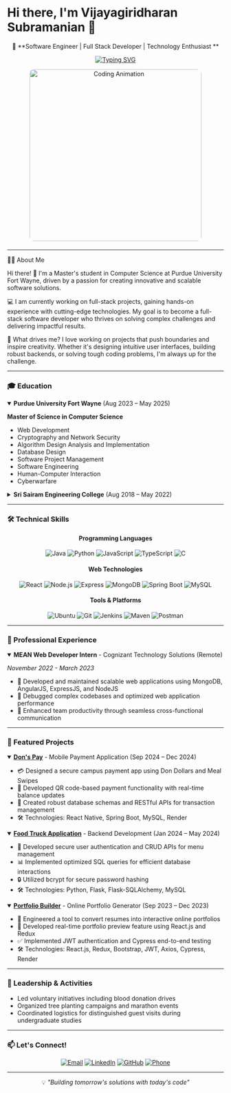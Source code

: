 # Hi there, I'm Vijayagiridharan Subramanian 👋

<div align="center">

🚀 **Software Engineer | Full Stack Developer | Technology Enthusiast **

[![Typing SVG](https://readme-typing-svg.herokuapp.com?font=Fira+Code&pause=1000&color=2196F3&center=true&vCenter=true&width=435&lines=MS+CS+Student+at+Purdue+University;Full+Stack+Developer;Software+Engineer)](https://git.io/typing-svg)

<div align="center" style="margin-bottom: 20px;">
  <img src="https://media.giphy.com/media/Y4ak9Ki2GZCbJxAnJD/giphy.gif" alt="Coding Animation" width="400px" style="display: block; margin: auto; border-radius: 10px;"/>
</div>
</div>

---

👨‍💻 About Me

Hi there! 👋 I'm a Master's student in Computer Science at Purdue University Fort Wayne, driven by a passion for creating innovative and scalable software solutions.

💻 I am currently working on full-stack projects, gaining hands-on experience with cutting-edge technologies. My goal is to become a full-stack software developer who thrives on solving complex challenges and delivering impactful results.

🌟 What drives me?
I love working on projects that push boundaries and inspire creativity. Whether it's designing intuitive user interfaces, building robust backends, or solving tough coding problems, I'm always up for the challenge.


---

### 🎓 Education

<details open>
<summary><b>Purdue University Fort Wayne</b> (Aug 2023 – May 2025)</summary>

**Master of Science in Computer Science**
- Web Development
- Cryptography and Network Security
- Algorithm Design Analysis and Implementation
- Database Design
- Software Project Management
- Software Engineering
- Human-Computer Interaction
- Cyberwarfare

</details>

<details>
<summary><b>Sri Sairam Engineering College</b> (Aug 2018 – May 2022)</summary>

**Bachelor of Engineering in Electronics and Communication**
- Problem Solving and Python Programming
- Cloud Computing
- Data Structures in C
- Machine Learning Techniques

</details>

---

### 🛠️ Technical Skills

<div align="center">

#### Programming Languages
![Java](https://img.shields.io/badge/Java-007396?style=for-the-badge&logo=java&logoColor=white)
![Python](https://img.shields.io/badge/Python-3776AB?style=for-the-badge&logo=python&logoColor=white)
![JavaScript](https://img.shields.io/badge/JavaScript-F7DF1E?style=for-the-badge&logo=javascript&logoColor=black)
![TypeScript](https://img.shields.io/badge/TypeScript-3178C6?style=for-the-badge&logo=typescript&logoColor=white)
![C](https://img.shields.io/badge/C-A8B9CC?style=for-the-badge&logo=c&logoColor=black)

#### Web Technologies
![React](https://img.shields.io/badge/React-61DAFB?style=for-the-badge&logo=react&logoColor=black)
![Node.js](https://img.shields.io/badge/Node.js-339933?style=for-the-badge&logo=node.js&logoColor=white)
![Express](https://img.shields.io/badge/Express-000000?style=for-the-badge&logo=express&logoColor=white)
![MongoDB](https://img.shields.io/badge/MongoDB-47A248?style=for-the-badge&logo=mongodb&logoColor=white)
![Spring Boot](https://img.shields.io/badge/Spring%20Boot-6DB33F?style=for-the-badge&logo=spring-boot&logoColor=white)
![MySQL](https://img.shields.io/badge/MySQL-4479A1?style=for-the-badge&logo=mysql&logoColor=white)

#### Tools & Platforms
![Ubuntu](https://img.shields.io/badge/Ubuntu-E95420?style=for-the-badge&logo=ubuntu&logoColor=white)
![Git](https://img.shields.io/badge/Git-F05032?style=for-the-badge&logo=git&logoColor=white)
![Jenkins](https://img.shields.io/badge/Jenkins-D24939?style=for-the-badge&logo=jenkins&logoColor=white)
![Maven](https://img.shields.io/badge/Maven-C71A36?style=for-the-badge&logo=apache-maven&logoColor=white)
![Postman](https://img.shields.io/badge/Postman-FF6C37?style=for-the-badge&logo=postman&logoColor=white)

</div>

---

### 💼 Professional Experience

<details open>
<summary><b>MEAN Web Developer Intern</b> - Cognizant Technology Solutions (Remote)</summary>

*November 2022 - March 2023*

- 🔨 Developed and maintained scalable web applications using MongoDB, AngularJS, ExpressJS, and NodeJS
- 🚀 Debugged complex codebases and optimized web application performance
- 👥 Enhanced team productivity through seamless cross-functional communication

</details>

---
### 🌟 Featured Projects

<details open>
<summary><b><a href="https://github.com/Vijayagiridharan/dons-pay">Don's Pay</a></b> - Mobile Payment Application (Sep 2024 – Dec 2024)</summary>
<ul>
  <li>💳 Designed a secure campus payment app using Don Dollars and Meal Swipes</li>
  <li>📱 Developed QR code-based payment functionality with real-time balance updates</li>
  <li>🔐 Created robust database schemas and RESTful APIs for transaction management</li>
  <li>🛠️ Technologies: React Native, Spring Boot, MySQL, Render</li>
</ul>
</details>

<details open>
<summary><b><a href="https://github.com/Vijayagiridharan/food-truck">Food Truck Application</a></b> - Backend Development (Jan 2024 – May 2024)</summary>
<ul>
  <li>🚀 Developed secure user authentication and CRUD APIs for menu management</li>
  <li>📊 Implemented optimized SQL queries for efficient database interactions</li>
  <li>🔒 Utilized bcrypt for secure password hashing</li>
  <li>🛠️ Technologies: Python, Flask, Flask-SQLAlchemy, MySQL</li>
</ul>
</details>

<details open>
<summary><b><a href="https://github.com/Vijayagiridharan/portfolio-builder">Portfolio Builder</a></b> - Online Portfolio Generator (Sep 2023 – Dec 2023)</summary>
<ul>
  <li>🎨 Engineered a tool to convert resumes into interactive online portfolios</li>
  <li>🔄 Developed real-time portfolio preview feature using React.js and Redux</li>
  <li>✅ Implemented JWT authentication and Cypress end-to-end testing</li>
  <li>🛠️ Technologies: React.js, Redux, Bootstrap, JWT, Axios, Cypress, Render</li>
</ul>
</details>


---

### 🌱 Leadership & Activities

- Led voluntary initiatives including blood donation drives
- Organized tree planting campaigns and marathon events
- Coordinated logistics for distinguished guest visits during undergraduate studies

---

### 📫 Let's Connect!

<div align="center">

[![Email](https://img.shields.io/badge/Email-D14836?style=for-the-badge&logo=gmail&logoColor=white)](mailto:vvijayagiridharan@gmail.com)
[![LinkedIn](https://img.shields.io/badge/LinkedIn-0077B5?style=for-the-badge&logo=linkedin&logoColor=white)](https://www.linkedin.com/in/vijayagiridharan-subramanian-62227518b/)
[![GitHub](https://img.shields.io/badge/GitHub-100000?style=for-the-badge&logo=github&logoColor=white)](https://github.com/Vijayagiridharan)
[![Phone](https://img.shields.io/badge/Phone-260--804--2802-green?style=for-the-badge&logo=phone&logoColor=white)](tel:+12608042802)

</div>

---

<div align="center">
  
💡 *"Building tomorrow's solutions with today's code"*

</div>
